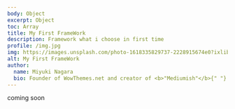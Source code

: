 ```yaml
---
body: Object
excerpt: Object
toc: Array
title: My First FrameWork
description: Framework what i choose in first time
profile: /img.jpg
img: https://images.unsplash.com/photo-1618335829737-2228915674e0?ixlib=rb-1.2.1&ixid=MnwxMjA3fDB8MHxwaG90by1wYWdlfHx8fGVufDB8fHx8&auto=format&fit=crop&w=870&q=80
alt: My First FrameWork
author:
  name: Miyuki Nagara
  bio: Founder of WowThemes.net and creator of <b>"Mediumish"</b>{" "} theme that you're currently previewing. Developing professional premium themes, templates, plugins, scripts since 2012. adasd
---
```


coming soon
